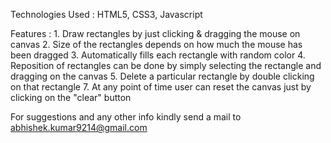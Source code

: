 Technologies Used : HTML5, CSS3, Javascript

Features :
    1. Draw rectangles by just clicking & dragging the mouse on canvas
    2. Size of the rectangles depends on how much the mouse has been dragged
    3. Automatically fills each rectangle with random color
    4. Reposition of rectangles can be done by simply selecting the rectangle and dragging on the canvas
    5. Delete a particular rectangle by double clicking on that rectangle
    7. At any point of time user can reset the canvas just by clicking on the "clear" button

For suggestions and any other info kindly send a mail to abhishek.kumar9214@gmail.com